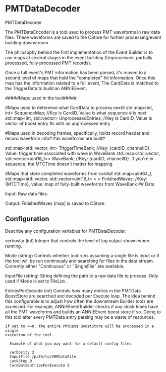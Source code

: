 # PMTDataDecoder

PMTDataDecoder

The PMTDataEncoder is a tool used to process PMT waveforms in raw data files.  These
waveforms are saved to the CStore for further processing/event building downstream.


The philosophy behind the first implementation of the Event Builder is to use maps at 
several stages in the event building (Unprocessed, partially processed, fully processed
PMT records).

Once a full event's PMT information has been parsed, it's moved to a second level of
maps that hold the "completed" hit information.  Once this map has the information 
related to a full event, The CardData is matched to the TriggerData to build an 
ANNIEEvent.

#####Maps used in the tool#####

#Maps used to determine what CardData to process next#
std::map<int, int> SequenceMap;  //Key is CardID, Value is what sequence # is next
std::map<int, std::vector<int>> UnprocessedEntries; //Key is CardID, Value is vector of boost entry #s with an unprocessed entry

#Maps used in decoding frames; specifically, holds record header and record waveform info#
#as waveforms are built#

std::map<std::vector<int>, int> TriggerTimeBank;  //Key: {cardID, channelID}. Value: trigger time associated with wave in WaveBank 
std::map<std::vector<int>, std::vector<uint16_t>> WaveBank;  //Key: {cardID, channelID}.  If you're in sequence, the MTCTime doesn't matter for mapping

#Maps that store completed waveforms from cards#
std::map<uint64_t, std::map<std::vector<int>, std::vector<uint16_t> > > FinishedWaves;  //Key: {MTCTime}, value: map of fully-built waveforms from WaveBank ## Data

  Input: Raw data files.

  Output: FinishedWaves [map] is saved to CStore.


## Configuration

Describe any configuration variables for PMTDataDecoder.

verbosity (int)
    Integer that controls the level of log output shown when running.

Mode (string)
    Controls whether tool runs assuming a single file is input or if the tool
    will be run continously and searching for files in the data stream.
    Currently either "Continuous" or "SingleFile" are available.

InputFile (string)
    String defining the path to a raw data file to process.  Only used if 
    Mode is set to FileList.

EntriesPerExecute (int)
    Controls how many entries in the PMTData BoostStore are searched and 
    decoded per Execute loop.  The idea behind this configurable is to adjust
    how often the downstream Builder tools are accessed.  For example, 
    ANNIEEventBuilder checks if any clock times have all the PMT waveforms and
    builds an ANNIEEvent boost store if so.  Going to this tool after every
    PMTData entry parsing may be a waste of resources.

    if set to <=0, the entire PMTData BoostStore will be processed in a single 
    execution of the tool.

```
  Example of what you may want for a default config file:

  verbosity 2
  InputFile /path/to/VMEDataFile 
  LockStep 0
  CardDataEntriesPerExecute 5
```
